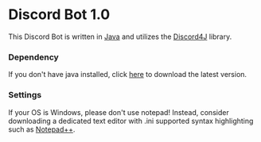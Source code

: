 # Discord Bot 1.0 

This Discord Bot is written in [Java](https://www.jetbrains.com/idea/) and utilizes the [Discord4J](https://github.com/austinv11/Discord4J) library.

### Dependency

If you don't have java installed, click [here](https://java.com/en/download/) to download the latest version.

### Settings

If your OS is Windows, please don't use notepad! Instead, consider downloading a dedicated text editor with .ini supported syntax highlighting such as [Notepad++](https://notepad-plus-plus.org/).
